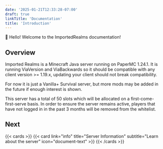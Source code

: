 ```yaml
---
date: '2025-01-21T12:33:28-07:00'
draft: true
linkTitle: 'Documentation'
title: 'Introduction'
---
```


👋 Hello! Welcome to the ImportedRealms documentation!

## Overview

Imported Realms is a Minecraft Java server running on PaperMC 1.24.1. It is running ViaVersion and ViaBackwards so it should be compatible with any client version >= 1.19.x, updating your client should not break compatibility.

For now it is just a Vanilla+ Survival server, but more mods may be added in the future if enough interest is shown. 

This server has a total of 50 slots which will be allocated on a first-come-first-serve basis. In order to ensure the server remains active, players that have not logged in in the past 3 months will be removed from the whitelist.

## Next

{{< cards >}}
    {{< card link="info" title="Server Information" subtitle="Learn about the server" icon="document-text" >}}
{{< /cards >}}
